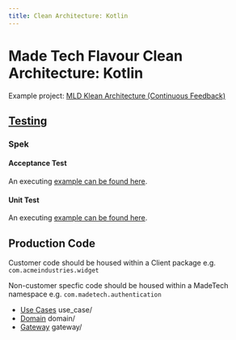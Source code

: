 ```yaml
---
title: Clean Architecture: Kotlin
---
```


# Made Tech Flavour Clean Architecture: Kotlin 

Example project: [MLD Klean Architecture (Continuous Feedback)](https://github.com/madetech/dojos/tree/67eb97d93135ae0fc54bada70e2d2656f7873b88/mld-klean-architecture)

## [Testing](../learn/ATDD.md)
### Spek

#### Acceptance Test
An executing [example can be found here](https://github.com/madetech/dojos/blob/67eb97d93135ae0fc54bada70e2d2656f7873b88/mld-klean-architecture/src/test/kotlin/io/continuousfeedback/core/test/acceptance/TeamNotificationsSpec.kt).

#### Unit Test
An executing [example can be found here](https://github.com/madetech/dojos/blob/67eb97d93135ae0fc54bada70e2d2656f7873b88/mld-klean-architecture/src/test/kotlin/io/continuousfeedback/core/test/unit/CreateTeamMemberSpec.kt).


## Production Code

Customer code should be housed within a Client package e.g. ```com.acmeindustries.widget```

Non-customer specfic code should be housed within a MadeTech namespace e.g. ```com.madetech.authentication```

* [Use Cases](UseCases.md) use_case/ 
* [Domain](Domain.md) domain/
* [Gateway](Gateway.md) gateway/
